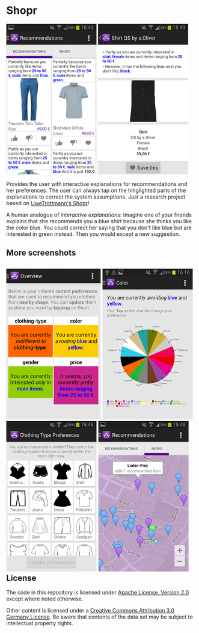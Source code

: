 Shopr
=====

![Shopr screenshot](/hero/explanations.png) ![Item details with interactive explanations](/hero/negative.png)

Provides the user with interactive explanations for recommendations and her preferences. The user can always tap on the hihglighted parts of the explanations to correct the system assumptions. Just a research project based on [UweTrottmann's Shopr](https://github.com/UweTrottmann/Shopr)!

A human analogue of *interactive explanations*: Imagine one of your friends explains that she recommends you a blue shirt because she thinks you like the color blue. You could correct her saying that you don't like blue but are interested in green instead. Then you would except a new suggestion. 

More screenshots
----------------
![Preference explanations overview](/hero/mindmap_overview.png)   ![Explanation of color feature with pie chart](/hero/mmap-color.png)  
![Updating preferences for clothing type](hero/change_pref_tshirt.png) ![A map showing the shops where recommended items are sold](/hero/rmap.png)
License
-------

The code in this repository is licensed under [Apache License, Version 2.0](/LICENSE.txt) except where noted otherwise.

Other content is licensed under a [Creative Commons Attribution 3.0 Germany License](http://creativecommons.org/licenses/by/3.0/de/deed.en_US). Be aware that contents of the data set may be subject to intellectual property rights.
